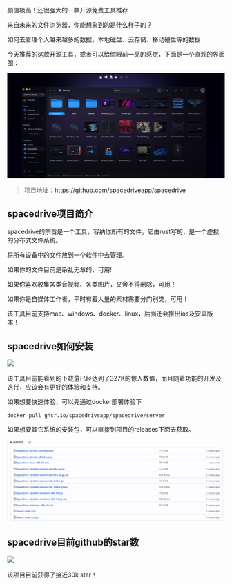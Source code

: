 颜值极高！还很强大的一款开源免费工具推荐

来自未来的文件浏览器，你能想象到的是什么样子的？

如何去管理个人越来越多的数据，本地磁盘、云存储、移动硬盘等的数据

今天推荐的这款开源工具，或者可以给你眼前一亮的感觉，下面是一个直观的界面图：

![spacedrive](image.png)

>项目地址：https://github.com/spacedriveapp/spacedrive

## spacedrive项目简介

spacedrive的宗旨是一个工具，容纳你所有的文件，它由rust写的，是一个虚拟的分布式文件系统。

将所有设备中的文件放到一个软件中去管理。

如果你的文件目前是杂乱无章的，可用!

如果你喜欢收集各类音视频、各类图片，又舍不得删除，可用！

如果你是自媒体工作者，平时有着大量的素材需要分门别类，可用！

该工具目前支持mac、windows、docker、linux，后面还会推出ios及安卓版本！

## spacedrive如何安装

 ![](https://img.shields.io/github/downloads/spacedriveapp/spacedrive/total?style=flat-square)

该工具目前能看到的下载量已经达到了327K的惊人数值，而且随着功能的开发及迭代，应该会有更好的体验和支持。

如果想要快速体验，可以先通过docker部署体验下

```
docker pull ghcr.io/spacedriveapp/spacedrive/server
```
如果想要其它系统的安装包，可以直接到项目的releases下面去获取。

![install](image-1.png)

## spacedrive目前github的star数

 ![](https://img.shields.io/github/stars/spacedriveapp/spacedrive?style=flat-square)

 该项目目前获得了接近30k star！
